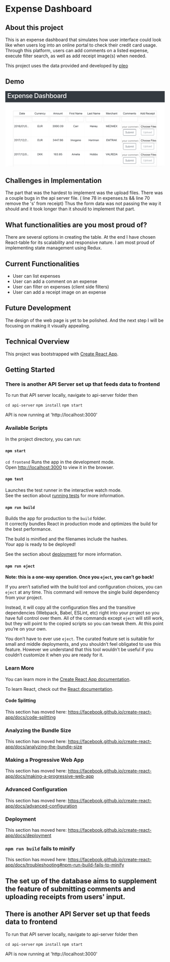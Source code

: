 # Expense Dashboard

## About this project

This is an expense dashboard that simulates how user interface could look like when users log into an online portal to check their credit card usage. Through this platform, users can add comments on a listed expense, execute filter search, as well as add receipt image(s) when needed.

This project uses the data provided and developed by [pleo]

## Demo 
![Image of Expense Dashboard](./frontend/overview.png)

## Challenges in Implementation

The part that was the hardest to implement was the upload files. There was a couple bugs in the api server file. ( line 78 in expenses.ts && line 70 remove the 's' from receipt) Thus the form data was not passing the way it should and it took longer than it should to implement that part.

## What functionalities are you most proud of?

There are several options in creating the table. At the end I have chosen React-table for its scalability and responsive nature. I am most proud of implementing state management using Redux.

## Current Functionalities

- User can list expenses
- User can add a comment on an expense
- User can filter on expenses (client side filters)
- User can add a receipt image on an expense

## Future Development

The design of the web page is yet to be polished. And the next step I will be focusing on making it visually appealing.

## Technical Overview

This project was bootstrapped with [Create React App](https://github.com/facebook/create-react-app).

## Getting Started 
### There is another API Server set up that feeds data to frontend 
To run that API server locally, navigate to api-server folder then 

```cd api-server```
```npm install```
```npm start```

API is now running at 'http://localhost:3000'
### Available Scripts

In the project directory, you can run:

#### `npm start`

```cd frontend```
Runs the app in the development mode.<br>
Open [http://localhost:3000](http://localhost:3000) to view it in the browser.



#### `npm test`

Launches the test runner in the interactive watch mode.<br>
See the section about [running tests](https://facebook.github.io/create-react-app/docs/running-tests) for more information.

#### `npm run build`

Builds the app for production to the `build` folder.<br>
It correctly bundles React in production mode and optimizes the build for the best performance.

The build is minified and the filenames include the hashes.<br>
Your app is ready to be deployed!

See the section about [deployment](https://facebook.github.io/create-react-app/docs/deployment) for more information.

#### `npm run eject`

**Note: this is a one-way operation. Once you `eject`, you can’t go back!**

If you aren’t satisfied with the build tool and configuration choices, you can `eject` at any time. This command will remove the single build dependency from your project.

Instead, it will copy all the configuration files and the transitive dependencies (Webpack, Babel, ESLint, etc) right into your project so you have full control over them. All of the commands except `eject` will still work, but they will point to the copied scripts so you can tweak them. At this point you’re on your own.

You don’t have to ever use `eject`. The curated feature set is suitable for small and middle deployments, and you shouldn’t feel obligated to use this feature. However we understand that this tool wouldn’t be useful if you couldn’t customize it when you are ready for it.

### Learn More

You can learn more in the [Create React App documentation](https://facebook.github.io/create-react-app/docs/getting-started).

To learn React, check out the [React documentation](https://reactjs.org/).

#### Code Splitting

This section has moved here: https://facebook.github.io/create-react-app/docs/code-splitting

### Analyzing the Bundle Size

This section has moved here: https://facebook.github.io/create-react-app/docs/analyzing-the-bundle-size

### Making a Progressive Web App

This section has moved here: https://facebook.github.io/create-react-app/docs/making-a-progressive-web-app

### Advanced Configuration

This section has moved here: https://facebook.github.io/create-react-app/docs/advanced-configuration

### Deployment

This section has moved here: https://facebook.github.io/create-react-app/docs/deployment

### `npm run build` fails to minify

This section has moved here: https://facebook.github.io/create-react-app/docs/troubleshooting#npm-run-build-fails-to-minify

[pleo]: https://www.pleo.io/de/

## The set up of the database aims to supplement the feature of submitting comments and uploading receipts from users' input. 


## There is another API Server set up that feeds data to frontend 
To run that API server locally, navigate to api-server folder then 

```cd api-server```
```npm install```
```npm start```

API is now running at 'http://localhost:3000'


